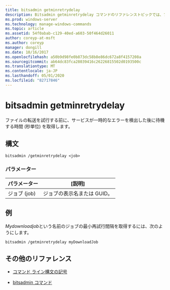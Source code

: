 ```yaml
---
title: bitsadmin getminretrydelay
description: Bitsadmin getminretrydelay コマンドのリファレンストピックでは、ファイルの転送を試行する前に、サービスが一時的なエラーを検出した後に待機する時間 (秒単位) を取得します。
ms.prod: windows-server
ms.technology: manage-windows-commands
ms.topic: article
ms.assetid: 54f0abab-c129-40ed-a603-50f464d26011
author: coreyp-at-msft
ms.author: coreyp
manager: dongill
ms.date: 10/16/2017
ms.openlocfilehash: a50b9d98fe0b873dc58b8e86dc672a8f4157208a
ms.sourcegitcommit: ab64dc83fca28039416c26226815502d0193500c
ms.translationtype: MT
ms.contentlocale: ja-JP
ms.lasthandoff: 05/01/2020
ms.locfileid: "82717846"
---
```

# <a name="bitsadmin-getminretrydelay"></a>bitsadmin getminretrydelay

ファイルの転送を試行する前に、サービスが一時的なエラーを検出した後に待機する時間 (秒単位) を取得します。

## <a name="syntax"></a>構文

```
bitsadmin /getminretrydelay <job>
```

### <a name="parameters"></a>パラメーター

| パラメーター | [説明] |
| -------------- | -------------- |
| ジョブ (job) | ジョブの表示名または GUID。 |

## <a name="examples"></a>例

*Mydownloadjob*という名前のジョブの最小再試行間隔を取得するには、次のようにします。

```
bitsadmin /getminretrydelay myDownloadJob
```

## <a name="additional-references"></a>その他のリファレンス

- [コマンド ライン構文の記号](command-line-syntax-key.md)

- [bitsadmin コマンド](bitsadmin.md)
